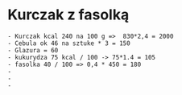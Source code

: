 # Kurczak z fasolką
	- Kurczak kcal 240 na 100 g =>  830*2,4 = 2000
	- Cebula ok 46 na sztuke * 3 = 150
	- Glazura = 60
	- kukurydza 75 kcal / 100 -> 75*1.4 = 105
	- fasolka 40 / 100 => 0,4 * 450 = 180
	-
	-
	-
